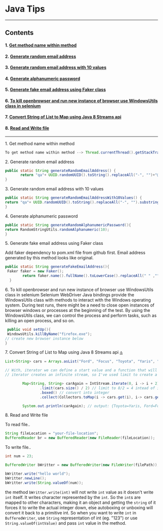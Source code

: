 # Java Tips
--------------
## Contents

#### 1. [Get method name within method](#anch1)
#### 2. [Generate random email address](#anch2)
#### 3. [Generate random email address with 10 values](#anch3)
#### 4. [Generate alphanumeric password](#anch4)
#### 5. [Generate fake email address using Faker class](#anch5)
#### 6. [To kill openbrowser and run new instance of browser use WindowsUtils class in selenium](#anch6)
#### 7. [Convert String of List to Map using Java 8 Streams api](#anch7)
#### 8. [Read and Write file](#anch8)

---------------------------------------------------------------------------------
<a name="anch1">1. Get method name within method</a>
```java
To get method name within method --> Thread.currentThread().getStackTrace()[1].getMethodName();
```


<a name="anch2"> 2. Generate random email address</a> 
```java
public static String generateRandomEmailAddress() {
       return "qa"+ UUID.randomUUID().toString().replaceAll("-", "")+"@arpan.com";
}
```


<a name="anch3">3. Generate random email address with 10 values</a>
```java
public static String generateRandomEmailAddressWith10Values() {
return "qa"+ UUID.randomUUID().toString().replaceAll("-", "").substring(0,9)+"@arpan.com";
}
```

<a name="anch4">4. Generate alphanumeric password</a>
```java
public static String generateRandomAlphanumericPassword(){
return RandomStringUtils.randomAlphanumeric(10);
}
```

<a name="anch5">5. Generate fake email address using Faker class</a> 

Add faker dependency to pom.xml file from github first. Email address generated by this method looks like original. 
```java
public static String generateFakeEmailAddress(){
 Faker faker = new Faker();
        return faker.name().fullName().toLowerCase().replaceAll(" " ,"")+ "@gmail.com";
  }
```
<a name="anch6">6. To kill openbrowser and run new instance of browser use WindowsUtils class in selenium</a>
Selenium WebDriver Java bindings provide the WindowsUtils class with methods to
interact with the Windows operating system. During test runs, there might be a need to close
open instances of browser windows or processes at the beginning of the test. By using the
WindowsUtils class, we can control the process and perform tasks, such as killing an open
process, and so on.
```java
 public void setUp(){
 WindowsUtils.killByName("firefox.exe");
// create new browser instance below 
}
```

<a name="anch7">7. Convert String of List to Map using Java 8 Streams api</a> [:top:](#contents)
```java
List<String> cars = Arrays.asList("Ford", "Focus", "Toyota", "Yaris", "Nissan", "Micra", "Honda", "Civic");

// With, iterator we can define a start value and a function that will calculate the next ints based on the previous element.
// iterator creates an infinite stream, so I've used limit to create a stream containing just four (car.size()/2) elements.

        Map<String, String> carAgain = IntStream.iterate(0, i -> i + 2) //0, 2, 4, 6
                .limit(cars.size() / 2) // limit to 8/2 = 4 intead of infinite loop
                .boxed() // convert into integer
                .collect(Collectors.toMap(i -> cars.get(i), i-> cars.get(i+1))); // now, your i is 0,2,4,6 not 0,1,2,3,4,5,6,7

        System.out.println(carAgain); // output: {Toyota=Yaris, Ford=Focus, Honda=Civic, Nissan=Micra}
```

<a name="anch8">8. Read and Write file</a>

To read file..
```java
String fileLocation = "your-file-location";
BufferedReader br = new BufferedReader(new FileReader(fileLocation));
```

To write file.. 
```java
int num = 23;

BufferedWriter bWritter = new BufferedWriter(new FileWriter(filePath));

bWritter.write("hello world");
bWritter.newLine();
bWritter.write(String.valueOf(num));
```
the method `bWritter.write(int)` will not write `int` value as it doesn't write `int` itself. It writes character represented by the `int`. So the `int`s are mapped to other characters, making it an object and getting the `string` of it forces it to write the actual integer down, else autoboxing or unboxing will convert it back to a primitive int. So when you want to write `int` in `BufferedWriter`, use `String` representation of int (eg. "123") or use `String.valueOf(intValue)` and pass `int` value in the method.
